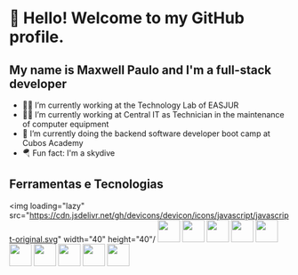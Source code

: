 # 👋 Hello! Welcome to my GitHub profile.
## My name is Maxwell Paulo and I'm a full-stack developer 

- 🧑‍💻 I’m currently working at the Technology Lab of EASJUR
- 🧑‍💻 I’m currently working at Central IT as Technician in the maintenance of computer equipment
- 📖 I’m currently doing the backend software developer boot camp at Cubos Academy
- 🪂 Fun fact: I'm a skydive

## Ferramentas e Tecnologias

<img loading="lazy" src="https://cdn.jsdelivr.net/gh/devicons/devicon/icons/javascript/javascript-original.svg" width="40" height="40"/ 
<img loading="lazy" src="https://cdn.jsdelivr.net/gh/devicons/devicon/icons/nodejs/nodejs-original-wordmark.svg" width="40" height="40"/> <img loading="lazy" src="https://cdn.jsdelivr.net/gh/devicons/devicon/icons/express/express-original-wordmark.svg" width="40" height="40"/> <img loading="lazy" src="https://cdn.jsdelivr.net/gh/devicons/devicon/icons/react/react-original-wordmark.svg" width="40" height="40"/> <img loading="lazy" src="https://cdn.jsdelivr.net/gh/devicons/devicon/icons/tailwindcss/tailwindcss-original-wordmark.svg" width="40" height="40"/> <img loading="lazy" src="https://cdn.jsdelivr.net/gh/devicons/devicon/icons/bootstrap/bootstrap-original-wordmark.svg" width="40" height="40"/> <img loading="lazy" src="https://cdn.jsdelivr.net/gh/devicons/devicon/icons/css3/css3-original-wordmark.svg" width="40" height="40"/> <img loading="lazy" src="https://cdn.jsdelivr.net/gh/devicons/devicon/icons/html5/html5-original-wordmark.svg" width="40" height="40"/> <img loading="lazy" src="https://cdn.jsdelivr.net/gh/devicons/devicon/icons/mongodb/mongodb-original-wordmark.svg" width="40" height="40"/> <img loading="lazy" src="https://cdn.jsdelivr.net/gh/devicons/devicon/icons/github/github-original-wordmark.svg" width="40" height="40"/> <img loading="lazy" src="https://cdn.jsdelivr.net/gh/devicons/devicon/icons/git/git-original.svg" width="40" height="40"/> 

